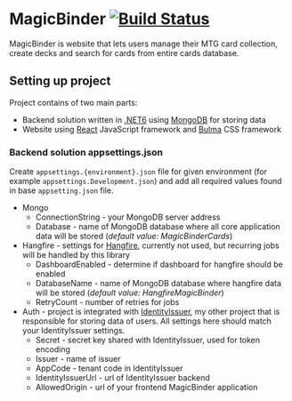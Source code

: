 # MagicBinder [![Build Status](https://app.travis-ci.com/Saaka/MagicBinder.svg?branch=main)](https://app.travis-ci.com/Saaka/MagicBinder)

MagicBinder is website that lets users manage their MTG card collection, create decks and search for cards from entire cards database.

## Setting up project
Project contains of two main parts: 
* Backend solution written in [.NET6](https://docs.microsoft.com/dotnet) using [MongoDB](https://www.mongodb.com/docs/) for storing data
* Website using [React](https://reactjs.org/) JavaScript framework and [Bulma](https://bulma.io/) CSS framework

### Backend solution appsettings.json
Create `appsettings.{environment}.json` file for given environment (for example `appsettings.Development.json`) and add all required values found in base `appsetting.json` file.
* Mongo
  * ConnectionString - your MongoDB server address
  * Database - name of MongoDB database where all core application data will be stored (*default value: MagicBinderCards*)
* Hangfire - settings for [Hangfire](https://www.hangfire.io/), currently not used, but recurring jobs will be handled by this library
  * DashboardEnabled - determine if dashboard for hangfire should be enabled
  * DatabaseName - name of MongoDB database where hangfire data will be stored (*default value: HangfireMagicBinder*)
  * RetryCount - number of retries for jobs
* Auth - project is integrated with [IdentityIssuer](https://github.com/Saaka/IdentityIssuer), my other project that is responsible for storing data of users. All settings here should match your IdentityIssuer settings.
  * Secret - secret key shared  with IdentityIssuer, used for token encoding
  * Issuer - name of issuer 
  * AppCode - tenant code in IdentityIssuer
  * IdentityIssuerUrl - url of IdentityIssuer backend
  * AllowedOrigin - url of your frontend MagicBinder application
